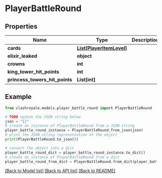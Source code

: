 # PlayerBattleRound


## Properties

Name | Type | Description | Notes
------------ | ------------- | ------------- | -------------
**cards** | [**List[PlayerItemLevel]**](PlayerItemLevel.md) |  | [optional] 
**elixir_leaked** | **object** |  | [optional] 
**crowns** | **int** |  | [optional] 
**king_tower_hit_points** | **int** |  | [optional] 
**princess_towers_hit_points** | **List[int]** |  | [optional] 

## Example

```python
from clashroyale.models.player_battle_round import PlayerBattleRound

# TODO update the JSON string below
json = "{}"
# create an instance of PlayerBattleRound from a JSON string
player_battle_round_instance = PlayerBattleRound.from_json(json)
# print the JSON string representation of the object
print(PlayerBattleRound.to_json())

# convert the object into a dict
player_battle_round_dict = player_battle_round_instance.to_dict()
# create an instance of PlayerBattleRound from a dict
player_battle_round_from_dict = PlayerBattleRound.from_dict(player_battle_round_dict)
```
[[Back to Model list]](../README.md#documentation-for-models) [[Back to API list]](../README.md#documentation-for-api-endpoints) [[Back to README]](../README.md)


